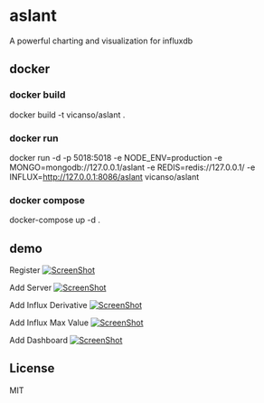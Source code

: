 # aslant

A powerful charting and visualization for influxdb

## docker

### docker build

docker build -t vicanso/aslant .

### docker run

docker run -d -p 5018:5018 -e NODE_ENV=production -e MONGO=mongodb://127.0.0.1/aslant -e REDIS=redis://127.0.0.1/ -e INFLUX=http://127.0.0.1:8086/aslant vicanso/aslant

### docker compose

docker-compose up -d .

## demo

Register
[![ScreenShot](http://7xod89.com1.z0.glb.clouddn.com/register.png)](http://7xod89.com1.z0.glb.clouddn.com/register.mp4)

Add Server
[![ScreenShot](http://7xod89.com1.z0.glb.clouddn.com/add-server.png)](http://7xod89.com1.z0.glb.clouddn.com/add-server.mp4)

Add Influx Derivative
[![ScreenShot](http://7xod89.com1.z0.glb.clouddn.com/add-influx-derivative.png)](http://7xod89.com1.z0.glb.clouddn.com/add-influx-derivative.mp4)

Add Influx Max Value
[![ScreenShot](http://7xod89.com1.z0.glb.clouddn.com/add-influx-max-value.png)](http://7xod89.com1.z0.glb.clouddn.com/add-influx-max-value.mp4)

Add Dashboard
[![ScreenShot](http://7xod89.com1.z0.glb.clouddn.com/add-dashboard.png)](http://7xod89.com1.z0.glb.clouddn.com/add-dashboard.mp4)

## License

MIT
